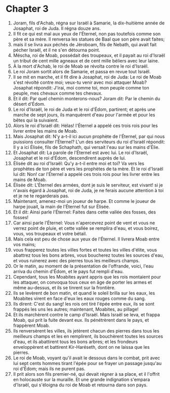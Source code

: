 # Chapter 3

1. Joram, fils d'Achab, régna sur Israël à Samarie, la dix-huitième année de Josaphat, roi de Juda. Il régna douze ans.
2. Il fit ce qui est mal aux yeux de l'Éternel, non pas toutefois comme son père et sa mère. Il renversa les statues de Baal que son père avait faites;
3. mais il se livra aux péchés de Jéroboam, fils de Nebath, qui avait fait pécher Israël, et il ne s'en détourna point.
4. Méscha, roi de Moab, possédait des troupeaux, et il payait au roi d'Israël un tribut de cent mille agneaux et de cent mille béliers avec leur laine.
5. À la mort d'Achab, le roi de Moab se révolta contre le roi d'Israël.
6. Le roi Joram sortit alors de Samarie, et passa en revue tout Israël.
7. Il se mit en marche, et il fit dire à Josaphat, roi de Juda: Le roi de Moab s'est révolté contre moi; veux-tu venir avec moi attaquer Moab? Josaphat répondit: J'irai, moi comme toi, mon peuple comme ton peuple, mes chevaux comme tes chevaux.
8. Et il dit: Par quel chemin monterons-nous? Joram dit: Par le chemin du désert d'Édom.
9. Le roi d'Israël, le roi de Juda et le roi d'Édom, partirent; et après une marche de sept jours, ils manquèrent d'eau pour l'armée et pour les bêtes qui la suivaient.
10. Alors le roi d'Israël dit: Hélas! l'Éternel a appelé ces trois rois pour les livrer entre les mains de Moab.
11. Mais Josaphat dit: N'y a-t-il ici aucun prophète de l'Éternel, par qui nous puissions consulter l'Éternel? L'un des serviteurs du roi d'Israël répondit: Il y a ici Élisée, fils de Schaphath, qui versait l'eau sur les mains d'Élie.
12. Et Josaphat dit: La parole de l'Éternel est avec lui. Le roi d'Israël, Josaphat et le roi d'Édom, descendirent auprès de lui.
13. Élisée dit au roi d'Israël: Qu'y a-t-il entre moi et toi? Va vers les prophètes de ton père et vers les prophètes de ta mère. Et le roi d'Israël lui dit: Non! car l'Éternel a appelé ces trois rois pour les livrer entre les mains de Moab.
14. Élisée dit: L'Éternel des armées, dont je suis le serviteur, est vivant! si je n'avais égard à Josaphat, roi de Juda, je ne ferais aucune attention à toi et je ne te regarderais pas.
15. Maintenant, amenez-moi un joueur de harpe. Et comme le joueur de harpe jouait, la main de l'Éternel fut sur Élisée.
16. Et il dit: Ainsi parle l'Éternel: Faites dans cette vallée des fosses, des fosses!
17. Car ainsi parle l'Éternel: Vous n'apercevrez point de vent et vous ne verrez point de pluie, et cette vallée se remplira d'eau, et vous boirez, vous, vos troupeaux et votre bétail.
18. Mais cela est peu de chose aux yeux de l'Éternel. Il livrera Moab entre vos mains;
19. vous frapperez toutes les villes fortes et toutes les villes d'élite, vous abattrez tous les bons arbres, vous boucherez toutes les sources d'eau, et vous ruinerez avec des pierres tous les meilleurs champs.
20. Or le matin, au moment de la présentation de l'offrande, voici, l'eau arriva du chemin d'Édom, et le pays fut rempli d'eau.
21. Cependant, tous les Moabites ayant appris que les rois montaient pour les attaquer, on convoqua tous ceux en âge de porter les armes et même au-dessus, et ils se tinrent sur la frontière.
22. Ils se levèrent de bon matin, et quand le soleil brilla sur les eaux, les Moabites virent en face d'eux les eaux rouges comme du sang.
23. Ils dirent: C'est du sang! les rois ont tiré l'épée entre eux, ils se sont frappés les uns les autres; maintenant, Moabites, au pillage!
24. Et ils marchèrent contre le camp d'Israël. Mais Israël se leva, et frappa Moab, qui prit la fuite devant eux. Ils pénétrèrent dans le pays, et frappèrent Moab.
25. Ils renversèrent les villes, ils jetèrent chacun des pierres dans tous les meilleurs champs et les en remplirent, ils bouchèrent toutes les sources d'eau, et ils abattirent tous les bons arbres; et les frondeurs enveloppèrent et battirent Kir-Haréseth, dont on ne laissa que les pierres.
26. Le roi de Moab, voyant qu'il avait le dessous dans le combat, prit avec lui sept cents hommes tirant l'épée pour se frayer un passage jusqu'au roi d'Édom; mais ils ne purent pas.
27. Il prit alors son fils premier-né, qui devait régner à sa place, et il l'offrit en holocauste sur la muraille. Et une grande indignation s'empara d'Israël, qui s'éloigna du roi de Moab et retourna dans son pays.

